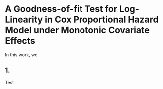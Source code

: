 # A Goodness-of-fit Test for Log-Linearity in Cox Proportional Hazard Model under Monotonic Covariate Effects ##

In this work, we 

## 1. ###

Test



